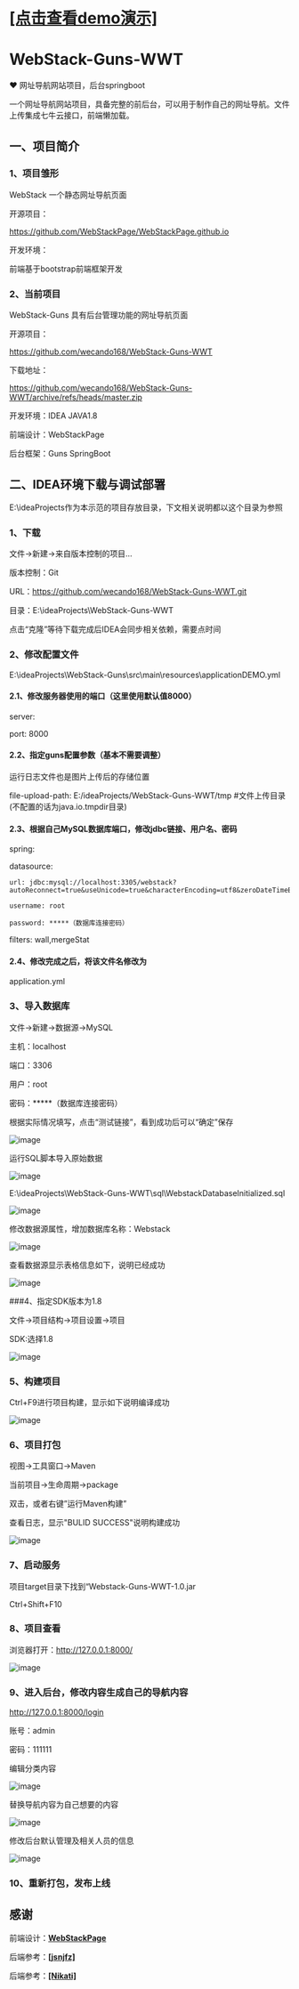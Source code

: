 # [**[点击查看demo演示]**](http://35.74.161.110:6060/)

# WebStack-Guns-WWT

❤️ 网址导航网站项目，后台springboot

一个网址导航网站项目，具备完整的前后台，可以用于制作自己的网址导航。文件上传集成七牛云接口，前端懒加载。

## 一、项目简介

### 1、项目雏形

WebStack 一个静态网址导航页面

开源项目：

https://github.com/WebStackPage/WebStackPage.github.io

开发环境：

前端基于bootstrap前端框架开发

### 2、当前项目

WebStack-Guns 具有后台管理功能的网址导航页面

开源项目：

https://github.com/wecando168/WebStack-Guns-WWT

下载地址：

https://github.com/wecando168/WebStack-Guns-WWT/archive/refs/heads/master.zip

开发环境：IDEA JAVA1.8

前端设计：WebStackPage

后台框架：Guns	SpringBoot

## 二、IDEA环境下载与调试部署

E:\ideaProjects作为本示范的项目存放目录，下文相关说明都以这个目录为参照

### 1、下载

文件->新建->来自版本控制的项目…

版本控制：Git

URL：https://github.com/wecando168/WebStack-Guns-WWT.git

目录：E:\ideaProjects\WebStack-Guns-WWT

点击“克隆”等待下载完成后IDEA会同步相关依赖，需要点时间

### 2、修改配置文件

E:\ideaProjects\WebStack-Guns\src\main\resources\applicationDEMO.yml

#### 2.1、修改服务器使用的端口（这里使用默认值8000）

server:

port: 8000

#### 2.2、指定guns配置参数（基本不需要调整）

运行日志文件也是图片上传后的存储位置

file-upload-path: E:/ideaProjects/WebStack-Guns-WWT/tmp          #文件上传目录(不配置的话为java.io.tmpdir目录)

#### 2.3、根据自己MySQL数据库端口，修改jdbc链接、用户名、密码

spring:

datasource:

    url: jdbc:mysql://localhost:3305/webstack?autoReconnect=true&useUnicode=true&characterEncoding=utf8&zeroDateTimeBehavior=CONVERT_TO_NULL&useSSL=false&serverTimezone=CTT

    username: root

    password: *****（数据库连接密码）

filters: wall,mergeStat

#### 2.4、修改完成之后，将该文件名修改为

application.yml

### 3、导入数据库

文件->新建->数据源->MySQL

主机：localhost

端口：3306

用户：root

密码：*****（数据库连接密码）

根据实际情况填写，点击“测试链接”，看到成功后可以“确定”保存

![image](https://user-images.githubusercontent.com/17273297/152751999-37c2d4ca-f9b4-4926-a962-74fd1160bb4e.png)

运行SQL脚本导入原始数据

![image](https://user-images.githubusercontent.com/17273297/152752118-9959aefb-70ed-4e2d-a66c-66f7edaa5a70.png)

E:\ideaProjects\WebStack-Guns-WWT\sql\WebstackDatabaseInitialized.sql

![image](https://user-images.githubusercontent.com/17273297/152758418-5f7763ce-4dd1-4177-9cdd-905e3d0c5952.png)

修改数据源属性，增加数据库名称：Webstack

![image](https://user-images.githubusercontent.com/17273297/152752258-d930d519-26ba-4b75-ade7-801f69249ad3.png)

查看数据源显示表格信息如下，说明已经成功

![image](https://user-images.githubusercontent.com/17273297/152752295-eeb4898c-2789-4c7a-bc2f-a04d77f83e76.png)

###4、指定SDK版本为1.8

文件->项目结构->项目设置->项目

SDK:选择1.8

![image](https://user-images.githubusercontent.com/17273297/152752337-b86331e7-05db-479e-8f22-cd1ae2f6de6e.png)

### 5、构建项目

Ctrl+F9进行项目构建，显示如下说明编译成功

![image](https://user-images.githubusercontent.com/17273297/152752364-f3993171-37b1-4e2e-9c4d-14ba84aab2c7.png)

### 6、项目打包

视图->工具窗口->Maven

当前项目->生命周期->package

双击，或者右键”运行Maven构建”

查看日志，显示"BULID SUCCESS"说明构建成功

![image](https://user-images.githubusercontent.com/17273297/152752421-ed22f055-5e78-4fb5-a6f8-16cb201172f1.png)

### 7、启动服务

项目target目录下找到“Webstack-Guns-WWT-1.0.jar

Ctrl+Shift+F10

### 8、项目查看

浏览器打开：http://127.0.0.1:8000/

![image](https://user-images.githubusercontent.com/17273297/152757709-7a4fe94f-a7da-45ee-b164-c5907c6512df.png)


### 9、进入后台，修改内容生成自己的导航内容

http://127.0.0.1:8000/login

账号：admin

密码：111111

编辑分类内容

![image](https://user-images.githubusercontent.com/17273297/152757623-93795a06-36d6-49b1-a199-9cf86ff06770.png)


替换导航内容为自己想要的内容

![image](https://user-images.githubusercontent.com/17273297/152757487-d39502c1-4d0d-482d-b2d8-6fb86014efb4.png)


修改后台默认管理及相关人员的信息

![image](https://user-images.githubusercontent.com/17273297/152757434-f0206f5e-f245-4070-9036-efb08126fcb5.png)



### 10、重新打包，发布上线


## 感谢

前端设计：[**WebStackPage**](https://github.com/WebStackPage/WebStackPage.github.io)

后端参考：[**[jsnjfz]**](https://github.com/jsnjfz/WebStack-Guns)

后端参考：[**[Nikati]**](https://github.com/Nikati/WebStack-Guns-NKT)

